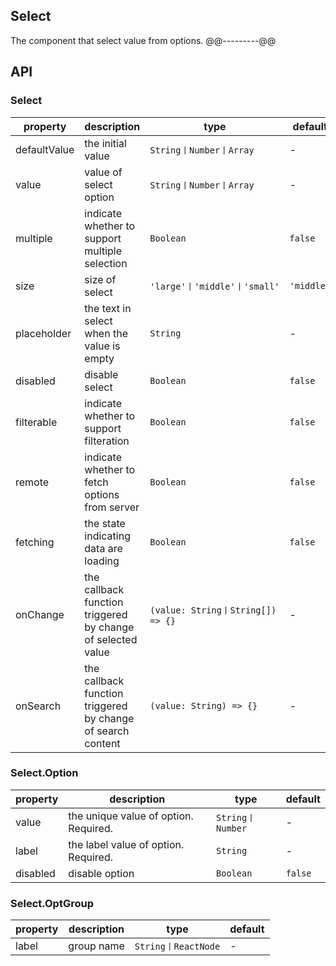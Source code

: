 ## Select
The component that select value from options.
@@---------@@
## API

### Select
property | description | type | default
-----|------| ---- | ---
defaultValue | the initial value | ```String丨Number丨Array``` | -
value | value of select option | ```String丨Number丨Array``` | -
multiple | indicate whether to support multiple selection | ```Boolean``` | ```false```
size | size of select | ```'large'丨'middle'丨'small'```| ```'middle'```
placeholder | the text in select when the value is empty | ```String``` | -
disabled | disable select | ```Boolean``` | ```false```
filterable | indicate whether to support filteration | ```Boolean``` | ```false```
remote | indicate whether to fetch options from server | ```Boolean``` | ```false```
fetching | the state indicating data are loading | ```Boolean``` | ```false```
onChange | the callback function triggered by change of selected value | ```(value: String丨String[]) => {}``` | -
onSearch | the callback function triggered by change of search content | ```(value: String) => {}``` | -

### Select.Option
property | description | type | default
-----|------| ---- | ---
value | the unique value of option. Required. | ```String丨Number``` | -
label | the label value of option. Required. | ```String``` | -
disabled | disable option | ```Boolean``` | ```false```

### Select.OptGroup
property | description | type | default
-----|------| ---- | ---
label | group name | ```String丨ReactNode``` | -
